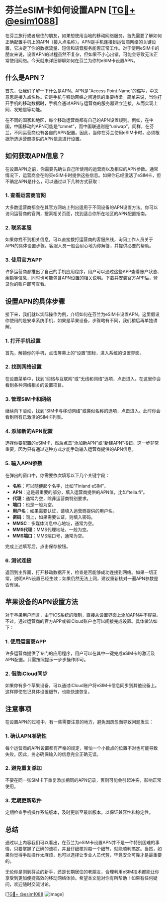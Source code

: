 # 芬兰eSIM卡如何设置APN [[TG💪+ @esim1088](https://t.me/s/esim1088)]

在芬兰旅行或者居住的朋友，如果想使用当地的移动网络服务，首先需要了解如何正确配置手机上的APN（接入点名称）。APN是手机连接到运营商网络的关键设置，它决定了你的数据流量、短信和语音服务能否正常工作。对于使用eSIM卡的朋友来说，设置APN的过程虽然不复杂，但如果不小心出错，可能会导致无法正常使用网络。今天就来详细聊聊如何在芬兰为你的eSIM卡设置APN。

## 什么是APN？

首先，让我们了解一下什么是APN。APN是“Access Point Name”的缩写，中文意思是接入点名称。它是手机与移动网络之间通信的重要桥梁。简单来说，当你打开手机的移动数据时，手机会通过APN与运营商的服务器建立连接，从而实现上网、发短信等功能。

在不同的国家和地区，每个移动运营商都有自己的APN设置规则。例如，在中国，中国移动的APN可能是“cmnet”，而中国联通则是“uniwap”。同样，在芬兰，不同运营商也有各自的APN配置。因此，当你在芬兰使用eSIM卡时，必须根据所选运营商提供的APN信息进行设置。

## 如何获取APN信息？

在设置APN之前，你需要先确认自己所使用的运营商以及相应的APN参数。通常情况下，运营商会在购买eSIM卡时提供这些信息。如果你已经激活了eSIM卡，但不确定APN是什么，可以通过以下几种方式获取：

### 1. 查看运营商官网

大多数运营商都会在其官方网站上列出适用于不同设备的APN设置方法。你可以访问运营商的官网，搜索相关页面，找到适合你所在地区的APN配置指南。

### 2. 联系客服

如果你找不到相关信息，可以直接拨打运营商的客服热线，询问工作人员关于APN的具体设置步骤。客服人员一般会耐心地为你解答，并提供必要的帮助。

### 3. 使用官方APP

许多运营商都推出了自己的手机应用程序，用户可以通过这些APP查看账户状态、余额等信息，同时也可能包含APN设置的相关说明。下载并安装官方APP后，登录你的账户即可查看。

## 设置APN的具体步骤

接下来，我们就以实际操作为例，介绍如何在芬兰为eSIM卡设置APN。这里假设你使用的是安卓系统手机，如果是苹果设备，步骤略有不同，我们稍后再单独讲解。

### 1. 打开手机设置

首先，解锁你的手机，点击屏幕上的“设置”图标，进入系统的设置界面。

### 2. 找到网络设置

在设置菜单中，找到“网络与互联网”或“无线和网络”选项，点击进入。在这里你会看到各种网络相关的设置项目。

### 3. 管理SIM卡和网络

继续向下滚动，找到“SIM卡与移动网络”或类似名称的选项，点击进入。此时你会看到所有已激活的SIM卡列表。

### 4. 添加新的APN配置

选择你要配置的eSIM卡，然后点击“添加新APN”或“新建APN”按钮。这一步非常重要，因为只有通过这种方式才能手动输入运营商提供的APN信息。

### 5. 输入APN参数

在弹出的窗口中，你需要依次填写以下几个关键字段：
- **名称**：可以随便起个名字，比如“Finland eSIM”。
- **APN**：这是最重要的部分，填入运营商提供的APN值，比如“telia.fi”。
- **代理**：通常为空，除非运营商特别要求。
- **端口**：也是一般为空。
- **用户名**：如果需要认证，请填入运营商提供的用户名。
- **密码**：同上，如果需要认证，则填入密码。
- **MMSC**：多媒体消息中心地址，通常为空。
- **MMS代理**：MMS代理地址，一般为空。
- **MMS端口**：MMS端口号，通常为空。

完成上述填写后，点击保存按钮。

### 6. 测试连接

返回到主界面，打开移动数据开关，检查是否能够成功连接到网络。如果一切正常，说明APN设置已经生效；如果仍然无法上网，建议重新核对一遍APN参数是否有误。

## 苹果设备的APN设置方法

对于苹果用户而言，由于iOS系统的限制，直接从设置界面上添加APN并不容易。不过，通过运营商的官方APP或者iCloud账户也可以间接完成设置。具体做法如下：

### 1. 使用运营商APP

许多运营商提供了专门的应用程序，用户可以在其中一键完成eSIM卡的激活及APN配置。只需按照提示一步步操作即可。

### 2. 借助iCloud同步

如果你有多个苹果设备，可以通过iCloud账户将eSIM卡信息同步到其他设备上。这样即使忘记具体设置细节，也能快速恢复。

## 注意事项

在设置APN的过程中，有一些需要注意的地方，避免因疏忽而导致问题发生：

### 1. 确认APN准确性

每个运营商的APN设置都有严格的规定，哪怕一个小数点的位置不对也可能导致失败。因此，务必确保输入的信息完全正确无误。

### 2. 避免重复添加

不要在同一张SIM卡下重复添加相同的APN记录，否则可能会引起冲突，影响正常使用。

### 3. 定期更新软件

定期检查手机操作系统版本，及时更新至最新版本，以保证兼容性和稳定性。

## 总结

通过以上内容我们可以看出，在芬兰为eSIM卡设置APN并不是一件特别困难的事情，只要掌握了正确的流程，并且仔细核对每一个细节，就能顺利搞定。当然，如果你觉得手动操作太麻烦，也可以选择让专业人员代劳，毕竟安全可靠才是最重要的。

无论你是刚到芬兰的新手，还是长期居住的老朋友，合理利用eSIM技术都能让你享受到更加便捷高效的移动网络体验。希望本文能对你有所帮助！如果有任何疑问，欢迎随时交流讨论。

[[TG💪+ @esim1088](https://t.me/s/esim1088) ![Image](https://i.postimg.cc/4NQfJmqS/Snipaste-2025-05-13-00-14-12.png)]